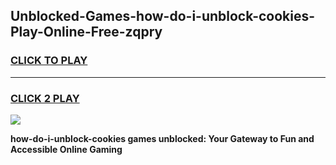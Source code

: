
## Unblocked-Games-how-do-i-unblock-cookies-Play-Online-Free-zqpry
<h3>
<a href="https://premium76.site?title=how-do-i-unblock-cookies&ref=26A">CLICK TO PLAY</a></h3>
<hr>

<h3>
<a href="https://premium76.site?title=how-do-i-unblock-cookies&ref=26A">CLICK 2 PLAY</a>
  
</h3>

<a href="https://premium76.site?title=how-do-i-unblock-cookies&ref=26A"><img src="https://clearcache.store/games.png"></a>


**how-do-i-unblock-cookies games unblocked: Your Gateway to Fun and Accessible Online Gaming**
